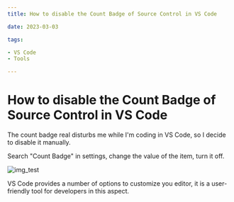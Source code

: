 ```yaml
---
title: How to disable the Count Badge of Source Control in VS Code

date: 2023-03-03

tags:

- VS Code
- Tools

---
```


# How to disable the Count Badge of Source Control in VS Code

The count badge real disturbs me while I'm coding in VS Code, so I decide to disable it manually.

Search "Count Badge" in settings, change the value of the item, turn it off.

![img_test](/content/flow/0001/2023-03-03.png)

VS Code provides a number of options to customize you editor, it is a user-friendly tool for
developers in this aspect.
